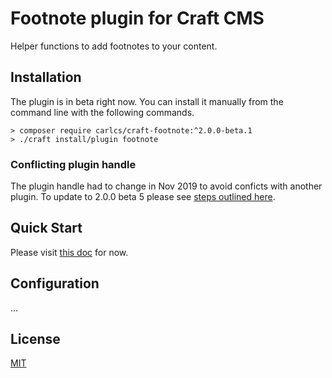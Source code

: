 # Footnote plugin for Craft CMS

Helper functions to add footnotes to your content.

## Installation

The plugin is in beta right now. You can install it manually from the command line with the following commands.

```
> composer require carlcs/craft-footnote:^2.0.0-beta.1
> ./craft install/plugin footnote
```

### Conflicting plugin handle

The plugin handle had to change in Nov 2019 to avoid conficts with another plugin.
To update to 2.0.0 beta 5 please see [steps outlined here](https://github.com/carlcs/craft-footnote/issues/7).

## Quick Start

Please visit [this doc](https://gist.github.com/carlcs/a8c51bb7bbeb3350e549a6ba3cd27f7a) for now.

## Configuration

… 

## License

[MIT](LICENSE.md)
